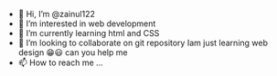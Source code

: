 - 👋 Hi, I’m @zainul122
- 👀 I’m interested in web development
- 🌱 I’m currently learning html and CSS
- 💞️ I’m looking to collaborate on git repository
Iam just learning web design 😁😃 can you help me
- 📫 How to reach me ...

<!---
zainul122/zainul122 is a ✨ special ✨ repository because its `README.md` (this file) appears on your GitHub profile.
You can click the Preview link to take a look at your changes.
--->
